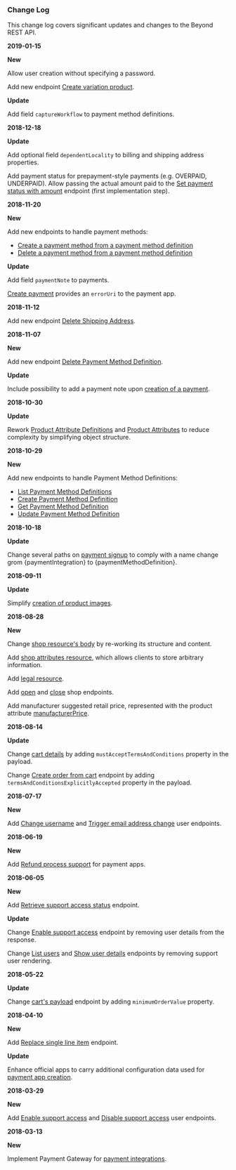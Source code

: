 ### Change Log

This change log covers significant updates and changes to the Beyond REST API.

**2019-01-15**

**New**

Allow user creation without specifying a password.

Add new endpoint [Create variation product](https://beyond.docs.stoplight.io/beyond-rest-api/api-reference/products/products-create-with-variations).

**Update**

Add field `captureWorkflow` to payment method definitions.

**2018-12-18**

**Update**

Add optional field `dependentLocality` to billing and shipping address properties.

Add payment status for prepayment-style payments (e.g. OVERPAID, UNDERPAID). Allow passing the actual amount paid to the [Set payment status with amount](https://beyond.docs.stoplight.io/beyond-rest-api/api-reference/payments/set-payment-status-with-amount) endpoint (first implementation step).

**2018-11-20**

**New**

Add new endpoints to handle payment methods:
* [Create a payment method from a payment method definition](https://beyond.docs.stoplight.io/beyond-rest-api/api-reference/payment-method-definitions/create-payment-method)
* [Delete a payment method from a payment method definition](https://beyond.docs.stoplight.io/beyond-rest-api/api-reference/payment-method-definitions/delete-payment-method)

**Update**

Add field `paymentNote` to payments.

[Create payment](http://docs.beyondshop.cloud/#_payment_flow) provides an `errorUri` to the payment app.

**2018-11-12**

Add new endpoint [Delete Shipping Address](https://beyond.docs.stoplight.io/beyond-rest-api/api-reference/carts/cart-remove-shipping-address).

**2018-11-07**

**New**

Add new endpoint [Delete Payment Method Definition](https://beyond.docs.stoplight.io/beyond-rest-api/api-reference/payment-method-definitions/delete-payment-method-definition).

**Update**

Include possibility to add a payment note upon [creation of a payment](https://beyond.docs.stoplight.io/beyond-rest-api/api-reference/carts/cart-create-payment).

**2018-10-30**

**Update**

Rework [Product Attribute Definitions](https://beyond.docs.stoplight.io/beyond-rest-api/api-reference/product-attribute-definitions/product-attribute-definitions-list) and [Product Attributes](https://beyond.docs.stoplight.io/beyond-rest-api/api-reference/products/product-attributes-list) to reduce complexity by simplifying object structure.

**2018-10-29**

**New**

Add new endpoints to handle Payment Method Definitions:
* [List Payment Method Definitions](https://beyond.docs.stoplight.io/beyond-rest-api/api-reference/payment-method-definitions/list-payment-method-definition)
* [Create Payment Method Definition](https://beyond.docs.stoplight.io/beyond-rest-api/api-reference/payment-method-definitions/create-payment-method-definition)
* [Get Payment Method Definition](https://beyond.docs.stoplight.io/beyond-rest-api/api-reference/payment-method-definitions/get-payment-method-definition)
* [Update Payment Method Definition](https://beyond.docs.stoplight.io/beyond-rest-api/api-reference/payment-method-definitions/update-payment-method-definition)

**2018-10-18**

**Update**

Change several paths on [payment signup](https://beyond.docs.stoplight.io/beyond-rest-api/api-reference/payment-signup/merchant-account) to comply with a name change grom {paymentIntegration} to {paymentMethodDefinition}.

**2018-09-11**

**Update**

Simplify [creation of product images](https://beyond.docs.stoplight.io/beyond-rest-api/api-reference/products/product-images-create).

**2018-08-28**

**New**

Change [shop resource's body](https://beyond.docs.stoplight.io/beyond-rest-api/api-reference/shop/merchant-shop-get) by
re-working its structure and content.

Add [shop attributes resource](https://beyond.docs.stoplight.io/beyond-rest-api/api-reference/shop/merchant-shop-attribute-create), which allows clients to store arbitrary information.

Add [legal resource](https://beyond.docs.stoplight.io/beyond-rest-api/api-reference/shop/merchant-legal-get).

Add [open](https://beyond.docs.stoplight.io/beyond-rest-api/api-reference/shop/merchant-shop-open) and
[close](https://beyond.docs.stoplight.io/beyond-rest-api/api-reference/shop/merchant-shop-close) shop endpoints.

Add manufacturer suggested retail price, represented with the product
attribute [manufacturerPrice](https://beyond.docs.stoplight.io/beyond-rest-api/api-reference/products/product-get).

**2018-08-14**

**Update**

Change [cart details](https://beyond.docs.stoplight.io/beyond-rest-api/api-reference/carts/cart-create) by adding `mustAcceptTermsAndConditions` property in the payload.

Change [Create order from cart](https://beyond.docs.stoplight.io/beyond-rest-api/api-reference/carts/cart-order) endpoint by adding `termsAndConditionsExplicitlyAccepted` property in the payload.

**2018-07-17**

**New**

Add [Change username](https://beyond.docs.stoplight.io/beyond-rest-api/api-reference/users/user-change-username) and [Trigger
email address change](https://beyond.docs.stoplight.io/beyond-rest-api/api-reference/users/change-email-request) user endpoints.

**2018-06-19**

**New**

Add [Refund process support](https://beyond.docs.stoplight.io/payment-solution/payment-solution#refunds) for payment apps.

**2018-06-05**

**New**

Add [Retrieve support access status](https://beyond.docs.stoplight.io/beyond-rest-api/api-reference/users/support-access-status)
endpoint.

**Update**

Change [Enable support access](#resources-enable-support-access) endpoint by removing user details from the response.

Change [List users](https://beyond.docs.stoplight.io/beyond-rest-api/api-reference/users/enable-support-access) and [Show user
details](https://beyond.docs.stoplight.io/beyond-rest-api/api-reference/users/user-get) endpoints by removing support user
rendering.

**2018-05-22**

**Update**

Change [cart's payload](https://beyond.docs.stoplight.io/beyond-rest-api/api-reference/carts/cart-get) endpoint by adding `minimumOrderValue` property.

**2018-04-10**

**New**

Add [Replace single line item](https://beyond.docs.stoplight.io/beyond-rest-api/api-reference/carts/cart-replace-line-item)
endpoint.

**Update**

Enhance official apps to carry additional configuration data used for
[payment app creation](#resources-official-apps-create).

**2018-03-29**

**New**

Add [Enable support access](https://beyond.docs.stoplight.io/beyond-rest-api/api-reference/users/enable-support-access) and
[Disable support access](https://beyond.docs.stoplight.io/beyond-rest-api/api-reference/users/enable-support-access) user endpoints.

**2018-03-13**

**New**

Implement Payment Gateway for [payment
integrations](https://beyond.docs.stoplight.io/payment-solution/payment-solution).

